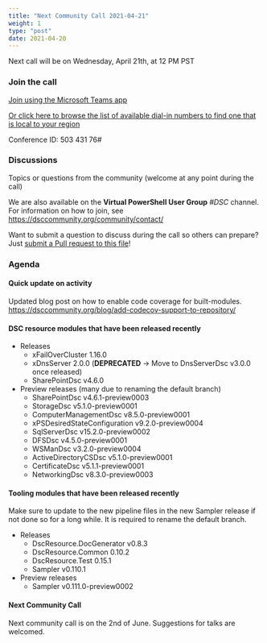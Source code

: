 ```yaml
---
title: "Next Community Call 2021-04-21"
weight: 1
type: "post"
date: 2021-04-20
---
```


Next call will be on Wednesday, April 21th, at 12 PM PST

### Join the call

[Join using the Microsoft Teams app](https://teams.microsoft.com/l/meetup-join/19%3ameeting_OTc2YThjZGQtNWE4Yi00NDQyLTk5NTktYWIwYjdhMGZjNDRl%40thread.v2/0?context=%7b%22Tid%22%3a%2272f988bf-86f1-41af-91ab-2d7cd011db47%22%2c%22Oid%22%3a%222fd83437-7fe6-4ee4-a109-828a19cb7bff%22%7d)

[Or click here to browse the list of available dial-in numbers to find one that is local to your region](https://dialin.teams.microsoft.com/8551f4c1-bea3-441a-8738-69aa517a91c5?id=50343176)

Conference ID:
503 431 76#

### Discussions

Topics or questions from the community (welcome at any point during the call)

We are also available on the **Virtual PowerShell User Group** _#DSC_ channel.
For information on how to join, see https://dsccommunity.org/community/contact/

Want to submit a question to discuss during the call so others can prepare?
Just [submit a Pull request to this file](https://github.com/dsccommunity/dsccommunity.org/edit/master/content/community_calls/next_call.en.md)!

### Agenda

#### Quick update on activity

Updated blog post on how to enable code coverage for built-modules.
https://dsccommunity.org/blog/add-codecov-support-to-repository/

#### DSC resource modules that have been released recently

- Releases
  - xFailOverCluster 1.16.0
  - xDnsServer 2.0.0 (**DEPRECATED** -> Move to DnsServerDsc v3.0.0 once released)
  - SharePointDsc v4.6.0
- Preview releases (many due to renaming the default branch)
  - SharePointDsc v4.6.1-preview0003
  - StorageDsc v5.1.0-preview0001
  - ComputerManagementDsc v8.5.0-preview0001
  - xPSDesiredStateConfiguration v9.2.0-preview0004
  - SqlServerDsc v15.2.0-preview0002
  - DFSDsc v4.5.0-preview0001
  - WSManDsc v3.2.0-preview0004
  - ActiveDirectoryCSDsc v5.1.0-preview0001
  - CertificateDsc v5.1.1-preview0001
  - NetworkingDsc v8.3.0-preview0003

#### Tooling modules that have been released recently

Make sure to update to the new pipeline files in the new Sampler release
if not done so for a long while. It is required to rename the default branch.

- Releases
  - DscResource.DocGenerator v0.8.3
  - DscResource.Common 0.10.2
  - DscResource.Test 0.15.1
  - Sampler v0.110.1
- Preview releases
  - Sampler v0.111.0-preview0002

#### Next Community Call

Next community call is on the 2nd of June.
Suggestions for talks are welcomed.
